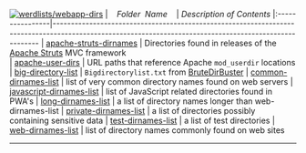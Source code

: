 [![werdlists/webapp-dirs](https://img.shields.io/badge/werdlists-webapp-dirs-purple.svg?logo=github&style=popout&longCache=true)](# "werdlists/webapp-dirs")
|&nbsp;&nbsp;&nbsp;&nbsp;_Folder&nbsp;&nbsp;Name_&nbsp;&nbsp;&nbsp;&nbsp;| _Description of Contents_
|:----------------|--------------------------------------------------------------------------------------------------------------------------------------------------------
| [apache-struts-dirnames](apache-struts-dirnames.txt) | Directories found in releases of the [Apache Struts](https://struts.apache.org "Apache Struts is a free, open-source, MVC framework for creating elegant, modern Java web applications.") MVC framework  
| [apache-user-dirs](apache-user-dirs.txt) |  URL paths that reference Apache `mod_userdir` locations 
| [big-directory-list](big-directory-list.txt) | `Bigdirectorylist.txt` from [BruteDirBuster](https://github.com/jhayes14/BruteDirBuster)
| [common-dirnames-list](common-dirnames-list.txt) |  list of very common directory names found on web servers 
| [javascript-dirnames-list](javascript-dirnames-list.txt) |  list of JavaScript related directories found in PWA's 
| [long-dirnames-list](long-dirnames-list.txt) |  a list of directory names longer than web-dirnames-list 
| [private-dirnames-list](private-dirnames-list.txt) |  a list of directories possibly containing sensitive data 
| [test-dirnames-list](test-dirnames-list.txt) |  a list of test directories 
| [web-dirnames-list](web-dirnames-list.txt) |  list of directory names commonly found on web sites 

* * *

